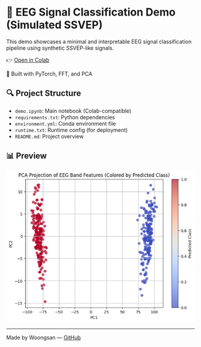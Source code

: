 # 🧠 EEG Signal Classification Demo (Simulated SSVEP)

This demo showcases a minimal and interpretable EEG signal classification pipeline using synthetic SSVEP-like signals.

👉 [Open in Colab](demo.ipynb)

🧪 Built with PyTorch, FFT, and PCA

## 🔍 Project Structure

- `demo.ipynb`: Main notebook (Colab-compatible)
- `requirements.txt`: Python dependencies
- `environment.yml`: Conda environment file
- `runtime.txt`: Runtime config (for deployment)
- `README.md`: Project overview

## 📊 Preview

![Sample Output](output.png)

---

Made by Woongsan — [GitHub](https://github.com/woongsan)
